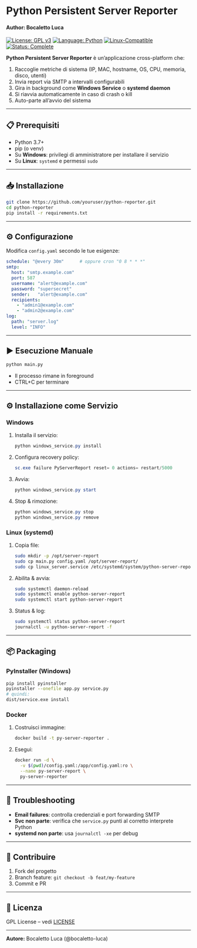# Python Persistent Server Reporter
#### Author: Bocaletto Luca

[![License: GPL v3](https://img.shields.io/badge/License-GPLv3-blue?style=for-the-badge&logo=gnu)](LICENSE) [![Language: Python](https://img.shields.io/badge/Language-Python-blue?style=for-the-badge&logo=python)](https://www.python.org/) [![Linux-Compatible](https://img.shields.io/badge/Linux-Compatible-blue?style=for-the-badge&logo=linux)](https://www.kernel.org/) [![Status: Complete](https://img.shields.io/badge/Status-Complete-brightgreen?style=for-the-badge)](https://github.com/bocaletto-luca/Directory-Monitor)

**Python Persistent Server Reporter** è un’applicazione cross-platform che:

1. Raccoglie metriche di sistema (IP, MAC, hostname, OS, CPU, memoria, disco, utenti)  
2. Invia report via SMTP a intervalli configurabili  
3. Gira in background come **Windows Service** o **systemd daemon**  
4. Si riavvia automaticamente in caso di crash o kill  
5. Auto-parte all’avvio del sistema  

---

## 📋 Prerequisiti

- Python 3.7+  
- pip (o venv)  
- Su **Windows**: privilegi di amministratore per installare il servizio  
- Su **Linux**: `systemd` e permessi `sudo`  

---

## 📥 Installazione

```bash
git clone https://github.com/youruser/python-reporter.git
cd python-reporter
pip install -r requirements.txt
```

---

## ⚙️ Configurazione

Modifica `config.yaml` secondo le tue esigenze:

```yaml
schedule: "@every 30m"      # oppure cron "0 8 * * *"
smtp:
  host: "smtp.example.com"
  port: 587
  username: "alert@example.com"
  password: "supersecret"
  sender:   "alert@example.com"
  recipients:
    - "admin1@example.com"
    - "admin2@example.com"
log:
  path: "server.log"
  level: "INFO"
```

---

## ▶️ Esecuzione Manuale

```bash
python main.py
```

- Il processo rimane in foreground  
- CTRL+C per terminare

---

## ⚙️ Installazione come Servizio

### Windows

1. Installa il servizio:
   ```powershell
   python windows_service.py install
   ```
2. Configura recovery policy:
   ```powershell
   sc.exe failure PyServerReport reset= 0 actions= restart/5000
   ```
3. Avvia:
   ```powershell
   python windows_service.py start
   ```
4. Stop & rimozione:
   ```powershell
   python windows_service.py stop
   python windows_service.py remove
   ```

### Linux (systemd)

1. Copia file:
   ```bash
   sudo mkdir -p /opt/server-report
   sudo cp main.py config.yaml /opt/server-report/
   sudo cp linux_server.service /etc/systemd/system/python-server-report.service
   ```
2. Abilita & avvia:
   ```bash
   sudo systemctl daemon-reload
   sudo systemctl enable python-server-report
   sudo systemctl start python-server-report
   ```
3. Status & log:
   ```bash
   sudo systemctl status python-server-report
   journalctl -u python-server-report -f
   ```

---

## 📦 Packaging

### PyInstaller (Windows)

```bash
pip install pyinstaller
pyinstaller --onefile app.py service.py
# quindi:
dist/service.exe install
```

### Docker

1. Costruisci immagine:
   ```bash
   docker build -t py-server-reporter .
   ```
2. Esegui:
   ```bash
   docker run -d \
     -v $(pwd)/config.yaml:/app/config.yaml:ro \
     --name py-server-report \
     py-server-reporter
   ```

---

## 🐞 Troubleshooting

- **Email failures**: controlla credenziali e port forwarding SMTP  
- **Svc non parte**: verifica che `service.py` punti al corretto interprete Python  
- **systemd non parte**: usa `journalctl -xe` per debug  

---

## 🤝 Contribuire

1. Fork del progetto  
2. Branch feature: `git checkout -b feat/my-feature`  
3. Commit e PR  

---

## 📄 Licenza

GPL License – vedi [LICENSE](LICENSE)  

---

**Autore:** Bocaletto Luca (@bocaletto-luca)  
